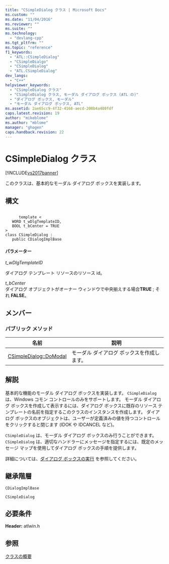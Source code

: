 ```yaml
---
title: "CSimpleDialog クラス | Microsoft Docs"
ms.custom: ""
ms.date: "11/04/2016"
ms.reviewer: ""
ms.suite: ""
ms.technology: 
  - "devlang-cpp"
ms.tgt_pltfrm: ""
ms.topic: "reference"
f1_keywords: 
  - "ATL::CSimpleDialog"
  - "CSimpleDialgo"
  - "CSimpleDialog"
  - "ATL.CSimpleDialog"
dev_langs: 
  - "C++"
helpviewer_keywords: 
  - "CSimpleDialog クラス"
  - "CSimpleDialog クラス, モーダル ダイアログ ボックス (ATL の)"
  - "ダイアログ ボックス, モーダル"
  - "モーダル ダイアログ ボックス, ATL"
ms.assetid: 2ae65cc9-4f32-4168-aecd-200b4a480fdf
caps.latest.revision: 19
author: "mikeblome"
ms.author: "mblome"
manager: "ghogen"
caps.handback.revision: 22
---
```

# CSimpleDialog クラス
[!INCLUDE[vs2017banner](../../assembler/inline/includes/vs2017banner.md)]

このクラスは、基本的なモーダル ダイアログ ボックスを実装します。  
  
## 構文  
  
```  
  
      template <  
   WORD t_wDlgTemplateID,  
   BOOL t_bCenter = TRUE  
>  
class CSimpleDialog :  
   public CDialogImplBase  
```  
  
#### パラメーター  
 *t\_wDlgTemplateID*  
  
 ダイアログ テンプレート リソースのリソース id。  
  
 *t\_bCenter*  
 ダイアログ オブジェクトがオーナー ウィンドウで中央揃えする場合**TRUE** ; それ **FALSE**。  
  
## メンバー  
  
### パブリック メソッド  
  
|名前|説明|  
|--------|--------|  
|[CSimpleDialog::DoModal](../Topic/CSimpleDialog::DoModal.md)|モーダル ダイアログ ボックスを作成します。|  
  
## 解説  
 基本的な機能のモーダル ダイアログ ボックスを実装します。  `CSimpleDialog` は、Windows コモン コントロールのみをサポートします。  モーダル ダイアログ ボックスを作成して表示するには、ダイアログ ボックスに既存のリソース テンプレートの名前を指定するこのクラスのインスタンスを作成します。  ダイアログ ボックスのオブジェクトは、ユーザーが定義済みの値を持つコントロールをクリックすると閉じます \(IDOK や IDCANCEL など\)。  
  
 `CSimpleDialog` は、モーダル ダイアログ ボックスのみ行うことができます。  `CSimpleDialog` は、適切なハンドラーにメッセージを指定するには、既定のメッセージ マップを使用してダイアログ ボックスの手順を提供します。  
  
 詳細については、[ダイアログ ボックスの実行](../../atl/implementing-a-dialog-box.md) を参照してください。  
  
## 継承階層  
 `CDialogImplBase`  
  
 `CSimpleDialog`  
  
## 必要条件  
 **Header:** atlwin.h  
  
## 参照  
 [クラスの概要](../../atl/atl-class-overview.md)